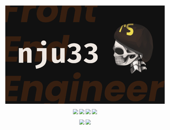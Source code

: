 ![nju33](./nju33.png)

<p align="center">
  <img src="https://badgen.net/https/badgen.badge.nju33.com/api/last-name">
  <img src="https://badgen.net/https/badgen.badge.nju33.com/api/age">
  <img src="https://badgen.net/https/badgen.badge.nju33.com/api/birthplace">
  <img src="https://badgen.net/https/badgen.badge.nju33.com/api/hobby">
</p>

<p align="center">
  <img src="https://badgen.net/https/badgen.badge.nju33.com/api/favorite-color">
  <img src="https://badgen.net/https/badgen.badge.nju33.com/api/second-favorite-color">
</p>
